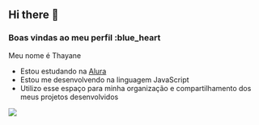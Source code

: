 ## Hi there 👋

### Boas vindas ao meu perfil :blue_heart

Meu nome é Thayane

- Estou estudando na [Alura](https://www.alura.com.br)
- Estou me desenvolvendo na linguagem JavaScript
- Utilizo esse espaço para minha organização e compartilhamento dos meus projetos desenvolvidos

![](https://tenor.com/bKO9Z.gif)
